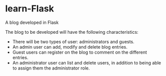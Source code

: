 # learn-Flask
A blog developed in Flask

The blog to be developed will have the following characteristics:

* There will be two types of user: administrators and guests.
* An admin user can add, modify and delete blog entries.
* Guest users can register on the blog to comment on the different entries.
* An administrator user can list and delete users, in addition to being able to assign them the administrator role.
